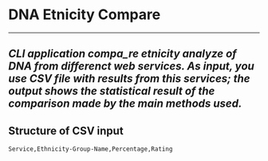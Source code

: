 # DNA Etnicity Compare
---
_CLI application compa_re etnicity analyze of DNA from differenct web services. As input, you use CSV file with results from this services; the output shows the statistical result of the comparison made by the main methods used._
---
## Structure of CSV input
``Service,Ethnicity-Group-Name,Percentage,Rating``
